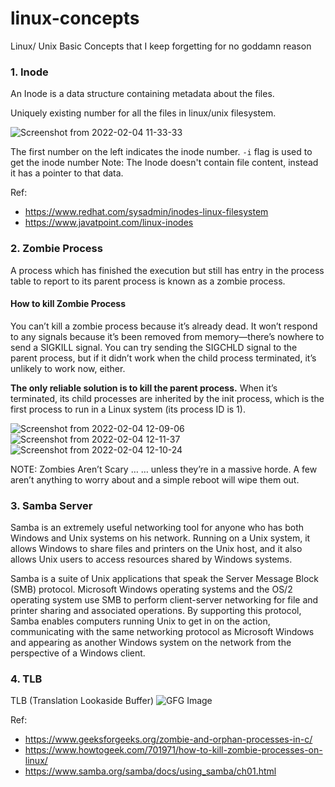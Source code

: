 # linux-concepts
Linux/ Unix Basic Concepts that I keep forgetting for no goddamn reason

<h3>1. Inode </h3>
An Inode is a data structure containing metadata about the files.

Uniquely existing number for all the files in linux/unix filesystem.

![Screenshot from 2022-02-04 11-33-33](https://user-images.githubusercontent.com/39610703/152480487-a6b2099c-81e0-488e-a8be-41402cc3f2ad.png)

The first number on the left indicates the inode number. `-i` flag is used to get the inode number
Note: The Inode doesn't contain file content, instead it has a pointer to that data. 

Ref: 
  * https://www.redhat.com/sysadmin/inodes-linux-filesystem
  * https://www.javatpoint.com/linux-inodes


<h3>2. Zombie Process </h3> 

A process which has finished the execution but still has entry in the process table to report to its parent process is known as a zombie process.

<h4> How to kill Zombie Process </h4>

You can’t kill a zombie process because it’s already dead. It won’t respond to any signals because it’s been removed from memory—there’s nowhere to send a SIGKILL signal. You can try sending the SIGCHLD signal to the parent process, but if it didn’t work when the child process terminated, it’s unlikely to work now, either.


<b>The only reliable solution is to kill the parent process.</b> When it’s terminated, its child processes are inherited by the init process, which is the first process to run in a Linux system (its process ID is 1).

![Screenshot from 2022-02-04 12-09-06](https://user-images.githubusercontent.com/39610703/152484197-513559d5-fd6a-414d-b54d-a7e1c6e7831c.png)
![Screenshot from 2022-02-04 12-11-37](https://user-images.githubusercontent.com/39610703/152484203-83a65506-8240-4c3b-9354-277c3f5222ac.png)
![Screenshot from 2022-02-04 12-10-24](https://user-images.githubusercontent.com/39610703/152484270-1770daa1-10ab-4d93-b201-f4ef97161298.png)

NOTE: Zombies Aren’t Scary …
… unless they’re in a massive horde. A few aren’t anything to worry about and a simple reboot will wipe them out.

<h3> 3. Samba Server </h3>

Samba is an extremely useful networking tool for anyone who has both Windows and Unix systems on his network. Running on a Unix system, it allows Windows to share files and printers on the Unix host, and it also allows Unix users to access resources shared by Windows systems.

Samba is a suite of Unix applications that speak the Server Message Block (SMB) protocol. Microsoft Windows operating systems and the OS/2 operating system use SMB to perform client-server networking for file and printer sharing and associated operations. By supporting this protocol, Samba enables computers running Unix to get in on the action, communicating with the same networking protocol as Microsoft Windows and appearing as another Windows system on the network from the perspective of a Windows client.

<h3> 4. TLB </h3> 

TLB (Translation Lookaside Buffer)
![GFG Image](https://media.geeksforgeeks.org/wp-content/uploads/20190225192626/tlb1.jpg)


Ref:
 * https://www.geeksforgeeks.org/zombie-and-orphan-processes-in-c/
 * https://www.howtogeek.com/701971/how-to-kill-zombie-processes-on-linux/
 * https://www.samba.org/samba/docs/using_samba/ch01.html

